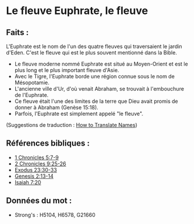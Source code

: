# Le fleuve Euphrate, le fleuve

## Faits :

L'Euphrate est le nom de l'un des quatre fleuves qui traversaient le jardin d'Eden. C'est le fleuve qui est le plus souvent mentionné dans la Bible.

* Le fleuve moderne nommé Euphrate est situé au Moyen-Orient et est le plus long et le plus important fleuve d'Asie.
* Avec le Tigre, l'Euphrate borde une région connue sous le nom de Mésopotamie.
* L'ancienne ville d'Ur, d'où venait Abraham, se trouvait à l'embouchure de l'Euphrate.
* Ce fleuve était l'une des limites de la terre que Dieu avait promis de donner à Abraham (Genèse 15:18).
* Parfois, l'Euphrate est simplement appelé "le fleuve".

(Suggestions de traduction : [How to Translate Names](rc://en/ta/man/translate/translate-names))

## Références bibliques :

* [1 Chronicles 5:7-9](rc://en/tn/help/1ch/05/07)
* [2 Chronicles 9:25-26](rc://en/tn/help/2ch/09/25)
* [Exodus 23:30-33](rc://en/tn/help/exo/23/30)
* [Genesis 2:13-14](rc://en/tn/help/gen/02/13)
* [Isaiah 7:20](rc://en/tn/help/isa/07/20)

## Données du mot :

* Strong's : H5104, H6578, G21660
